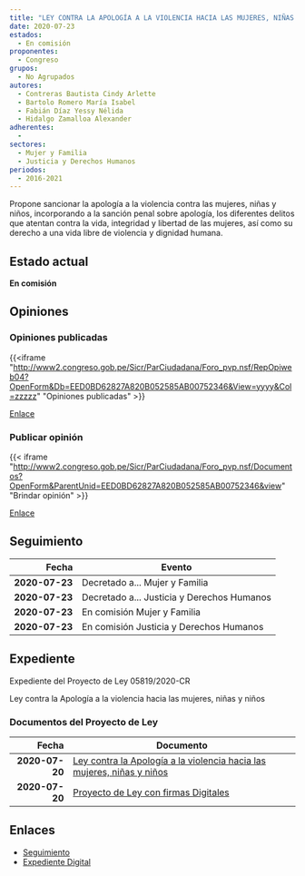 ```yaml
---
title: "LEY CONTRA LA APOLOGÍA A LA VIOLENCIA HACIA LAS MUJERES, NIÑAS Y NIÑOS"
date: 2020-07-23
estados: 
  - En comisión
proponentes: 
  - Congreso
grupos: 
  - No Agrupados
autores: 
  - Contreras Bautista Cindy Arlette
  - Bartolo Romero María Isabel
  - Fabián Díaz Yessy Nélida
  - Hidalgo Zamalloa Alexander
adherentes: 
  - 
sectores: 
  - Mujer y Familia
  - Justicia y Derechos Humanos
periodos: 
  - 2016-2021
---
```


Propone sancionar la apología a la violencia contra las mujeres, niñas y niños, incorporando a la sanción penal sobre apología, los diferentes delitos que atentan contra la vida, integridad y libertad de las mujeres, así como su derecho a una vida libre de violencia y dignidad humana.


## Estado actual

**En comisión**

## Opiniones

### Opiniones publicadas

{{<iframe "http://www2.congreso.gob.pe/Sicr/ParCiudadana/Foro_pvp.nsf/RepOpiweb04?OpenForm&Db=EED0BD62827A820B052585AB00752346&View=yyyy&Col=zzzzz" "Opiniones publicadas" >}}

[Enlace](http://www2.congreso.gob.pe/Sicr/ParCiudadana/Foro_pvp.nsf/RepOpiweb04?OpenForm&Db=EED0BD62827A820B052585AB00752346&View=yyyy&Col=zzzzz)
### Publicar opinión

{{< iframe "http://www2.congreso.gob.pe/Sicr/ParCiudadana/Foro_pvp.nsf/Documentos?OpenForm&ParentUnid=EED0BD62827A820B052585AB00752346&view" "Brindar opinión" >}}

[Enlace](http://www2.congreso.gob.pe/Sicr/ParCiudadana/Foro_pvp.nsf/Documentos?OpenForm&ParentUnid=EED0BD62827A820B052585AB00752346&view)

## Seguimiento

| Fecha | Evento |
|------:|--------|
| **2020-07-23** | Decretado a... Mujer y Familia|
| **2020-07-23** | Decretado a... Justicia y Derechos Humanos|
| **2020-07-23** | En comisión Mujer y Familia|
| **2020-07-23** | En comisión Justicia y Derechos Humanos|


## Expediente

Expediente del Proyecto de Ley 05819/2020-CR

Ley contra la Apología a la violencia hacia las mujeres, niñas y niños


### Documentos del Proyecto de Ley

| Fecha | Documento |
|------:|--------|
| **2020-07-20** | [Ley contra la Apología a la violencia hacia las mujeres, niñas y niños](http://www.leyes.congreso.gob.pe/Documentos/2016_2021/Proyectos_de_Ley_y_de_Resoluciones_Legislativas/PL05819-20200720.pdf) |
| **2020-07-20** | [Proyecto de Ley con firmas Digitales](http://www.leyes.congreso.gob.pe/Documentos/2016_2021/Proyectos_de_Ley_y_de_Resoluciones_Legislativas/Proyectos_Firmas_digitales/PL05819.pdf) |

## Enlaces 

- [Seguimiento](http://www2.congreso.gob.pe/Sicr/TraDocEstProc/CLProLey2016.nsf/f7fff46988ca05b1052578e100829cc7/5066c6d32c41cca1052585ac00612c02?OpenDocument)
- [Expediente Digital](http://www2.congreso.gob.pe/Sicr/TraDocEstProc/CLProLey2016.nsf/f7fff46988ca05b1052578e100829cc7/5066c6d32c41cca1052585ac00612c02?OpenDocument&Click=05257FB7005EB655.eb71d0cf91d8294e05256cdf006b5706/$Body/0.1C6C)
